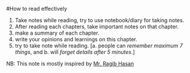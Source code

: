 #How to read effectively
1. Take notes while reading, try to use notebook/diary for taking notes.
1. After reading each chapters, take important notes on that chapter.
2. make a summary of each chapter.
3. write your opinions and learnings on this chapter.
4. try to take note while reading.
    [a. people can *remember maximum 7 things*, and
    b. will *forget details after 5 minutes*.]

NB: This note is mostly inspired by [Mr. Ragib Hasan](www.ragibhasan.com)
